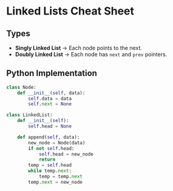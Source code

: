 # Linked Lists Cheat Sheet

## Types
- **Singly Linked List** → Each node points to the next.
- **Doubly Linked List** → Each node has `next` and `prev` pointers.

## Python Implementation
```python
class Node:
    def __init__(self, data):
        self.data = data
        self.next = None

class LinkedList:
    def __init__(self):
        self.head = None

    def append(self, data):
        new_node = Node(data)
        if not self.head:
            self.head = new_node
            return
        temp = self.head
        while temp.next:
            temp = temp.next
        temp.next = new_node
